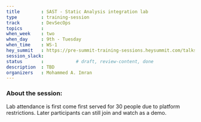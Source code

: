 ```yaml
---
title        : SAST - Static Analysis integration lab
type         : training-session
track        : DevSecOps
topics       : 
when_week    : two
when_day     : 9th - Tuesday
when_time    : WS-1
hey_summit   : https://pre-summit-training-sessions.heysummit.com/talks/sast-static-analysis-integration-lab/
session_slack:
status       :            # draft, review-content, done
description  : TBD
organizers   : Mohammed A. Imran
---
```


### About the session:
Lab attendance is first come first served for 30 people due to platform restrictions. 
Later participants can still join and watch as a demo.